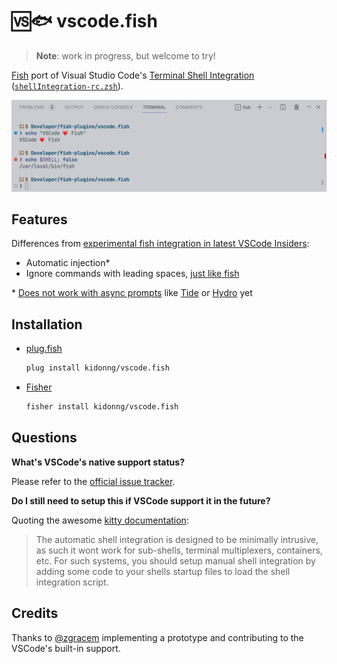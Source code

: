 # 🆚🐟 vscode.fish

> **Note**: work in progress, but welcome to try!

[Fish](https://fishshell.com/) port of Visual Studio Code's [Terminal Shell Integration](https://code.visualstudio.com/docs/terminal/shell-integration) ([`shellIntegration-rc.zsh`](https://github.com/microsoft/vscode/blob/main/src/vs/workbench/contrib/terminal/browser/media/shellIntegration-rc.zsh)).

![Screenshot](screenshot.png)

## Features

Differences from [experimental fish integration in latest VSCode Insiders](https://github.com/microsoft/vscode/issues/139400#issuecomment-1209929102):

- Automatic injection\*
- Ignore commands with leading spaces, [just like fish](https://fishshell.com/docs/current/interactive.html#searchable-command-history)

\* [Does not work with async prompts](https://github.com/kidonng/vscode.fish/issues/1) like [Tide](https://github.com/IlanCosman/tide) or [Hydro](https://github.com/jorgebucaran/hydro) yet

## Installation

- [plug.fish](https://github.com/kidonng/plug.fish)

  ```sh
  plug install kidonng/vscode.fish
  ```

- [Fisher](https://github.com/jorgebucaran/fisher)

  ```sh
  fisher install kidonng/vscode.fish
  ```

## Questions

**What's VSCode's native support status?**

Please refer to the [official issue tracker](https://github.com/microsoft/vscode/issues/139400).

**Do I still need to setup this if VSCode support it in the future?**

Quoting the awesome [kitty documentation](https://sw.kovidgoyal.net/kitty/shell-integration/#manual-shell-integration):

> The automatic shell integration is designed to be minimally intrusive, as such it wont work for sub-shells, terminal multiplexers, containers, etc. For such systems, you should setup manual shell integration by adding some code to your shells startup files to load the shell integration script.

## Credits

Thanks to [@zgracem](https://github.com/microsoft/vscode/issues/139400#issuecomment-1205915345) implementing a prototype and contributing to the VSCode's built-in support.
